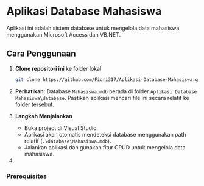 # Aplikasi Database Mahasiswa

Aplikasi ini adalah sistem database untuk mengelola data mahasiswa menggunakan Microsoft Access dan VB.NET.

## Cara Penggunaan

1. **Clone repositori ini** ke folder lokal:
   ```bash
   git clone https://github.com/Fiqri317/Aplikasi-Database-Mahasiswa.git
2. **Perhatikan:** Database `Mahasiswa.mdb` berada di folder `Aplikasi Database Mahasiswa\database`. Pastikan aplikasi mencari file ini secara relatif ke folder tersebut.
3. **Langkah Menjalankan**
   - Buka project di Visual Studio.
   - Aplikasi akan otomatis mendeteksi database menggunakan path relatif (`.\database\Mahasiswa.mdb`).
   - Jalankan aplikasi dan gunakan fitur CRUD untuk mengelola data mahasiswa.


1. 

### Prerequisites
